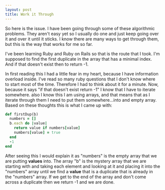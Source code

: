 ```yaml
---
layout: post
title: Work it Through
---
```


So here is the issue. I have been going through some of these algorithmic problems. They aren't easy yet so I usually do one and just keep going over it and over it until it sticks. I know there are many ways to get through them, but this is the way that works for me so far.

I've been learning Ruby and Ruby on Rails so that is the route that I took. I'm supposed to find the first duplicate in the array that has a minimal index. And if that doesn't exist then to return -1.

In first reading this I had a little fear in my heart, because I have information overload inside. I've read so many ruby questions that I don't know where to start most of the time. Therefore I had to think about it for a minute. Now, because it says "if that doesn't exist return -1" I know that I have to iterate somewhere. also I know this I am using arrays, and that means that as I iterate through them I need to put them somewhere...into and empty array. Based on these thoughts this is what I came up with:

```ruby
def firstDup(b)
  numbers = []
  b.each do |value|
    return value if numbers[value]
    numbers[value] = true
  end
  -1
end  
```
After seeing this I would explain it as "numbers" is the empty array that we are putting __values__ into. The array "b" is the mystery array that we are starting with and taking each element and looking at it and placing it into the "numbers" array until we find a __value__ that is a duplicate that is already in the "numbers" array. If we get to the end of the array and don't come across a duplicate then we return -1 and we are done.  
